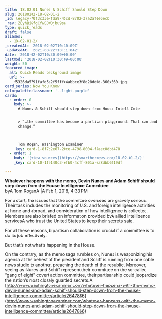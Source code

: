 ```yaml
---
title: 18.02.01 Nunes & Schiff Should Step Down
slug: 20180202-18-02-01-2
_id: legacy-70f3c33e-fda9-45cd-8702-37a2afde6ecb
_rev: ZEyhBiGfgCfwE8WOjbu9sa
type: quick_reads
draft: false
aliases:
  - 18-02-01-2/
_createdAt: '2018-02-02T10:30:09Z'
_updatedAt: '2021-03-22T13:11:04Z'
date: '2018-02-02T10:30:09+00:00'
lastmod: '2018-02-02T10:30:09+00:00'
weight: 50
featured_image:
  alt: Quick Reads background image
  url: >-
    f5326da5791fafd5a2f5fffc4abbce3f8d28dd0d-360x360.jpg
card_series: Now You Know
colorpaletteclassname: '--light-purple'
cards:
  - order: 0
    body: >-
      # Nunes & Schiff should step down from House Intell Cmte


      > “…the committee has become a partisan playground. That can and must
      change.”  
        
        
        
      Tom Rogan, Washington Examiner
    _key: card-1-8f7c2e67-20ce-4798-8004-f5aec0dbb478
  - order: 1
    body: '[view sources](https://smarthernews.com/18-02-01-2/)'
    _key: card-10-1fe140c3-efb0-4cff-801a-ea8dbb6f19df

---
```

**Whatever happens with the memo, Devin Nunes and Adam Schiff should step down from the House Intelligence Committee**  
byA Tom RoganA |A Feb 1, 2018, 4:33 PM

For a start, the issues that the committee oversees are gravely serious. Their task includes the monitoring of U.S. and foreign intelligence activities at home and abroad, and consideration of how intelligence is collected. Members are also briefed on information provided byA allied intelligence servicesA who trust the United States to keep their secrets safe.

For all these reasons, bipartisan collaboration is crucial if a committee is to do its job effectively.

But that’s not what’s happening in the House.

On the contrary, as the memo saga rumbles on, Nunes is weaponizing his agenda at the behest of the president and Schiff is running from one cable news studio to another, preaching the death of the republic. Moreover, seeing as Nunes and Schiff represent their committee on the so-called “gang of eight” covert action committee, their partisanship could jeopardize the nation’s most closely guarded secrets.A [http://www.washingtonexaminer.com/whatever-happens-with-the-memo-devin-nunes-and-adam-schiff-should-step-down-from-the-house-intelligence-committee/article/2647866](http://www.washingtonexaminer.com/whatever-happens-with-the-memo-devin-nunes-and-adam-schiff-should-step-down-from-the-house-intelligence-committee/article/2647866)